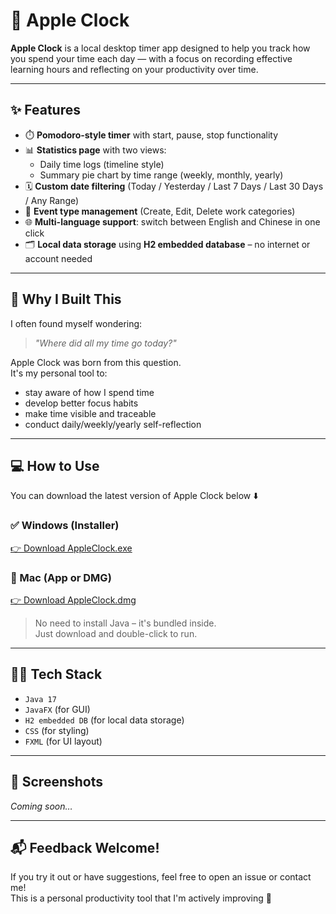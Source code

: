 # 🍎 Apple Clock

**Apple Clock** is a local desktop timer app designed to help you track how you spend your time each day — with a focus on recording effective learning hours and reflecting on your productivity over time.

---

## ✨ Features

- ⏱️ **Pomodoro-style timer** with start, pause, stop functionality
- 📊 **Statistics page** with two views:
  - Daily time logs (timeline style)
  - Summary pie chart by time range (weekly, monthly, yearly)
- 🗓️ **Custom date filtering** (Today / Yesterday / Last 7 Days / Last 30 Days / Any Range)
- 🧠 **Event type management** (Create, Edit, Delete work categories)
- 🌐 **Multi-language support**: switch between English and Chinese in one click
- 🗂️ **Local data storage** using **H2 embedded database** – no internet or account needed

---

## 🎯 Why I Built This

I often found myself wondering:  
> *"Where did all my time go today?"*  

Apple Clock was born from this question.  
It's my personal tool to:
- stay aware of how I spend time
- develop better focus habits
- make time visible and traceable
- conduct daily/weekly/yearly self-reflection

---

## 💻 How to Use

You can download the latest version of Apple Clock below ⬇️

### ✅ Windows (Installer)
[👉 Download AppleClock.exe](https://github.com/YOUR_USERNAME/AppleClock/releases/latest)

### 🍎 Mac (App or DMG)
[👉 Download AppleClock.dmg](https://github.com/YOUR_USERNAME/AppleClock/releases/latest)

> No need to install Java – it's bundled inside.  
> Just download and double-click to run.

---

## 🧑‍💻 Tech Stack

- `Java 17`
- `JavaFX` (for GUI)
- `H2 embedded DB` (for local data storage)
- `CSS` (for styling)
- `FXML` (for UI layout)

---

## 📸 Screenshots

*Coming soon…*

---

## 📬 Feedback Welcome!

If you try it out or have suggestions, feel free to open an issue or contact me!  
This is a personal productivity tool that I'm actively improving 💛

